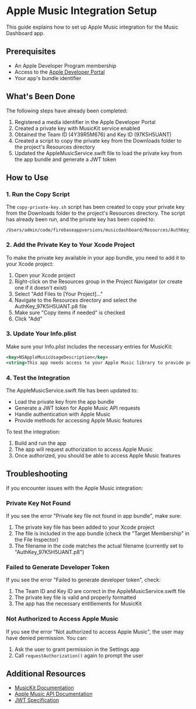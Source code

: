 # Apple Music Integration Setup

This guide explains how to set up Apple Music integration for the Music Dashboard app.

## Prerequisites

- An Apple Developer Program membership
- Access to the [Apple Developer Portal](https://developer.apple.com/account/)
- Your app's bundle identifier

## What's Been Done

The following steps have already been completed:

1. Registered a media identifier in the Apple Developer Portal
2. Created a private key with MusicKit service enabled
3. Obtained the Team ID (4Y39R5M676) and Key ID (97K5H5UANT)
4. Created a script to copy the private key from the Downloads folder to the project's Resources directory
5. Updated the AppleMusicService.swift file to load the private key from the app bundle and generate a JWT token

## How to Use

### 1. Run the Copy Script

The `copy-private-key.sh` script has been created to copy your private key from the Downloads folder to the project's Resources directory. The script has already been run, and the private key has been copied to:

```
/Users/admin/code/firebaseappversions/musicdashboard/Resources/AuthKey_97K5H5UANT.p8
```

### 2. Add the Private Key to Your Xcode Project

To make the private key available in your app bundle, you need to add it to your Xcode project:

1. Open your Xcode project
2. Right-click on the Resources group in the Project Navigator (or create one if it doesn't exist)
3. Select "Add Files to [Your Project]..."
4. Navigate to the Resources directory and select the AuthKey_97K5H5UANT.p8 file
5. Make sure "Copy items if needed" is checked
6. Click "Add"

### 3. Update Your Info.plist

Make sure your Info.plist includes the necessary entries for MusicKit:

```xml
<key>NSAppleMusicUsageDescription</key>
<string>This app needs access to your Apple Music library to provide personalized recommendations and playlists.</string>
```

### 4. Test the Integration

The AppleMusicService.swift file has been updated to:

- Load the private key from the app bundle
- Generate a JWT token for Apple Music API requests
- Handle authentication with Apple Music
- Provide methods for accessing Apple Music features

To test the integration:

1. Build and run the app
2. The app will request authorization to access Apple Music
3. Once authorized, you should be able to access Apple Music features

## Troubleshooting

If you encounter issues with the Apple Music integration:

### Private Key Not Found

If you see the error "Private key file not found in app bundle", make sure:

1. The private key file has been added to your Xcode project
2. The file is included in the app bundle (check the "Target Membership" in the File Inspector)
3. The filename in the code matches the actual filename (currently set to "AuthKey_97K5H5UANT.p8")

### Failed to Generate Developer Token

If you see the error "Failed to generate developer token", check:

1. The Team ID and Key ID are correct in the AppleMusicService.swift file
2. The private key file is valid and properly formatted
3. The app has the necessary entitlements for MusicKit

### Not Authorized to Access Apple Music

If you see the error "Not authorized to access Apple Music", the user may have denied permission. You can:

1. Ask the user to grant permission in the Settings app
2. Call `requestAuthorization()` again to prompt the user

## Additional Resources

- [MusicKit Documentation](https://developer.apple.com/documentation/musickit)
- [Apple Music API Documentation](https://developer.apple.com/documentation/applemusicapi)
- [JWT Specification](https://datatracker.ietf.org/doc/html/rfc7519)
